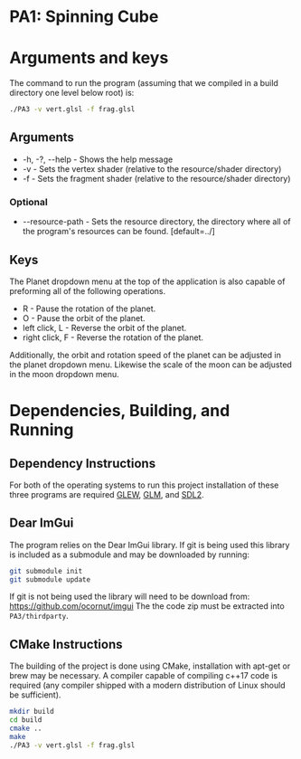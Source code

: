 # PA1: Spinning Cube

# Arguments and keys

The command to run the program (assuming that we compiled in a build directory one level below root) is:
```bash
./PA3 -v vert.glsl -f frag.glsl  
```

## Arguments
* -h, -?, --help - Shows the help message
* -v <file> - Sets the vertex shader (relative to the resource/shader directory)
* -f <file> - Sets the fragment shader (relative to the resource/shader directory)
### Optional
* --resource-path <path> - Sets the resource directory, the directory where all of the program's resources can be found. [default=../]


## Keys
The Planet dropdown menu at the top of the application is also capable of preforming all of the following operations.  

* R - Pause the rotation of the planet.
* O - Pause the orbit of the planet.
* left click, L - Reverse the orbit of the planet.
* right click, F - Reverse the rotation of the planet.

Additionally, the orbit and rotation speed of the planet can be adjusted in the planet dropdown menu.
Likewise the scale of the moon can be adjusted in the moon dropdown menu.


# Dependencies, Building, and Running

## Dependency Instructions
For both of the operating systems to run this project installation of these three programs are required [GLEW](http://glew.sourceforge.net/), [GLM](http://glm.g-truc.net/0.9.7/index.html), and [SDL2](https://wiki.libsdl.org/Tutorials).

## Dear ImGui
The program relies on the Dear ImGui library. If git is being used this library is included as a submodule and may be downloaded by running:
```bash
git submodule init
git submodule update
```

If git is not being used the library will need to be download from: https://github.com/ocornut/imgui
The the code zip must be extracted into `PA3/thirdparty`.

## CMake Instructions
The building of the project is done using CMake, installation with apt-get or brew may be necessary. A compiler capable of compiling c++17 code is required (any compiler shipped with a modern distribution of Linux should be sufficient).

```bash
mkdir build
cd build
cmake ..
make
./PA3 -v vert.glsl -f frag.glsl  
```
